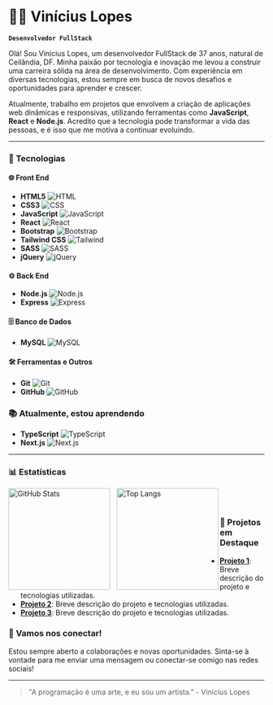 # 👨‍💻 Vinícius Lopes

**`Desenvolvedor FullStack`**

Olá! Sou Vinícius Lopes, um desenvolvedor FullStack de 37 anos, natural de Ceilândia, DF. Minha paixão por tecnologia e inovação me levou a construir uma carreira sólida na área de desenvolvimento. Com experiência em diversas tecnologias, estou sempre em busca de novos desafios e oportunidades para aprender e crescer.

Atualmente, trabalho em projetos que envolvem a criação de aplicações web dinâmicas e responsivas, utilizando ferramentas como **JavaScript**, **React** e **Node.js**. Acredito que a tecnologia pode transformar a vida das pessoas, e é isso que me motiva a continuar evoluindo.

---

### 🤖 Tecnologias

#### 🌐 Front End
- **HTML5** ![HTML](https://cdn.jsdelivr.net/gh/devicons/devicon@latest/icons/html5/html5-original.svg)
- **CSS3** ![CSS](https://cdn.jsdelivr.net/gh/devicons/devicon@latest/icons/css3/css3-original.svg)
- **JavaScript** ![JavaScript](https://cdn.jsdelivr.net/gh/devicons/devicon@latest/icons/javascript/javascript-original.svg)
- **React** ![React](https://cdn.jsdelivr.net/gh/devicons/devicon@latest/icons/react/react-original.svg)
- **Bootstrap** ![Bootstrap](https://cdn.jsdelivr.net/gh/devicons/devicon@latest/icons/bootstrap/bootstrap-original.svg)
- **Tailwind CSS** ![Tailwind](https://cdn.jsdelivr.net/gh/devicons/devicon@latest/icons/tailwindcss/tailwindcss-original.svg)
- **SASS** ![SASS](https://cdn.jsdelivr.net/gh/devicons/devicon@latest/icons/sass/sass-original.svg)
- **jQuery** ![jQuery](https://cdn.jsdelivr.net/gh/devicons/devicon@latest/icons/jquery/jquery-original.svg)

#### ⚙️ Back End
- **Node.js** ![Node.js](https://cdn.jsdelivr.net/gh/devicons/devicon@latest/icons/nodejs/nodejs-original.svg)
- **Express** ![Express](https://cdn.jsdelivr.net/gh/devicons/devicon@latest/icons/express/express-original.svg)

#### 🗄️ Banco de Dados
- **MySQL** ![MySQL](https://cdn.jsdelivr.net/gh/devicons/devicon@latest/icons/mysql/mysql-original-wordmark.svg)

#### 🛠️ Ferramentas e Outros
- **Git** ![Git](https://cdn.jsdelivr.net/gh/devicons/devicon@latest/icons/git/git-original.svg)
- **GitHub** ![GitHub](https://cdn.jsdelivr.net/gh/devicons/devicon@latest/icons/github/github-original.svg)

### 📚 Atualmente, estou aprendendo
- **TypeScript** ![TypeScript](https://cdn.jsdelivr.net/gh/devicons/devicon@latest/icons/typescript/typescript-original.svg)
- **Next.js** ![Next.js](https://cdn.jsdelivr.net/gh/devicons/devicon@latest/icons/nextjs/nextjs-original.svg)

---

### 📊 Estatísticas

<p>
  <img align="left" alt="GitHub Stats" height="200" style="padding-right: 10px;" src="https://github-readme-stats.vercel.app/api?username=ViniciusLopesG&show_icons=true&theme=tokyonight&include_all_commits=true&locale=pt-br" />
  <img align="left" alt="Top Langs" height="200" src="https://github-readme-stats.vercel.app/api/top-langs/?username=ViniciusLopesG&langs_count=8&theme=tokyonight" />
</p>
<br><br>

### 🔗 Projetos em Destaque
- [**Projeto 1**](link-do-projeto): Breve descrição do projeto e tecnologias utilizadas.
- [**Projeto 2**](link-do-projeto): Breve descrição do projeto e tecnologias utilizadas.
- [**Projeto 3**](link-do-projeto): Breve descrição do projeto e tecnologias utilizadas.

### 💬 Vamos nos conectar!

Estou sempre aberto a colaborações e novas oportunidades. Sinta-se à vontade para me enviar uma mensagem ou conectar-se comigo nas redes sociais!

---

> "A programação é uma arte, e eu sou um artista." - Vinícius Lopes
